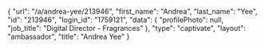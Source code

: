 {
    "url": "\/a\/andrea-yee\/213946",
    "first_name": "Andrea",
    "last_name": "Yee",
    "id": "213946",
    "login_id": "1759121",
    "data": {
        "profilePhoto": null,
        "job_title": "Digital Director - Fragrances"
    },
    "type": "captivate",
    "layout": "ambassador",
    "title": "Andrea Yee"
}